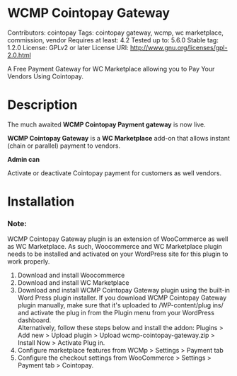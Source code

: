 # WCMP Cointopay Gateway
Contributors: cointopay
Tags: cointopay gateway, wcmp, wc marketplace, commission, vendor
Requires at least: 4.2
Tested up to: 5.6.0
Stable tag: 1.2.0
License: GPLv2 or later
License URI: http://www.gnu.org/licenses/gpl-2.0.html

A Free Payment Gateway for WC Marketplace allowing you to Pay Your Vendors Using Cointopay.


# Description

The much awaited <strong>WCMP Cointopay Payment gateway</strong> is now live.

<strong>WCMP Cointopay Gateway</strong> is a <strong>WC Marketplace</strong> add-on that allows instant (chain or parallel) payment to vendors.


<strong>Admin can</strong>

Activate or deactivate Cointopay payment for customers as well vendors.

# Installation

### Note:  

WCMP Cointopay Gateway plugin is an extension of WooCommerce as well as WC Marketplace. As such, Woocommerce and WC Marketplace plugin 
needs to be installed and activated on your WordPress site for this plugin to work properly.


1. Download and install Woocommerce
2. Download and install WC Marketplace
4. Download and install WCMP Cointopay Gateway plugin using the built-in Word Press plugin installer. If you download WCMP Cointopay Gateway plugin 
   manually, make sure that it's uploaded to /WP-content/plug ins/ and activate the plug in from the Plugin menu from your WordPress dashboard.      
   Alternatively, follow these steps below and install the addon: 
   Plugins > Add new > Upload plugin > Upload wcmp-cointopay-gateway.zip > Install Now > Activate Plug in.
5. Configure marketplace features from WCMp > Settings > Payment tab
6. Configure the checkout settings from WooCommerce > Settings > Payment tab > Cointopay.
